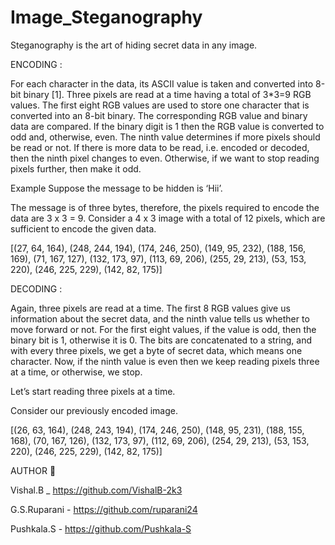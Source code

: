 # Image_Steganography
Steganography is the art of hiding secret data in any image.

ENCODING :

For each character in the data, its ASCII value is taken and converted into 8-bit binary [1].
Three pixels are read at a time having a total of 3*3=9 RGB values. The first eight RGB values are used to store one character that is converted into an 8-bit binary.
The corresponding RGB value and binary data are compared. If the binary digit is 1 then the RGB value is converted to odd and, otherwise, even.
The ninth value determines if more pixels should be read or not. If there is more data to be read, i.e. encoded or decoded, then the ninth pixel changes to even. Otherwise, if we want to stop reading pixels further, then make it odd.

Example
Suppose the message to be hidden is ‘Hii’.

The message is of three bytes, therefore, the pixels required to encode the data are 3 x 3 = 9. Consider a 4 x 3 image with a total of 12 pixels, which are sufficient to encode the given data.

[(27, 64, 164), (248, 244, 194), (174, 246, 250), (149, 95, 232),
(188, 156, 169), (71, 167, 127), (132, 173, 97), (113, 69, 206),
(255, 29, 213), (53, 153, 220), (246, 225, 229), (142, 82, 175)]

DECODING :

Again, three pixels are read at a time. The first 8 RGB values give us information about the secret data, and the ninth value tells us whether to move forward or not.
For the first eight values, if the value is odd, then the binary bit is 1, otherwise it is 0.
The bits are concatenated to a string, and with every three pixels, we get a byte of secret data, which means one character.
Now, if the ninth value is even then we keep reading pixels three at a time, or otherwise, we stop.

Let’s start reading three pixels at a time.

Consider our previously encoded image.

[(26, 63, 164), (248, 243, 194), (174, 246, 250), (148, 95, 231),
(188, 155, 168), (70, 167, 126), (132, 173, 97), (112, 69, 206),
(254, 29, 213), (53, 153, 220), (246, 225, 229), (142, 82, 175)]

AUTHOR 🔗

Vishal.B _ https://github.com/VishalB-2k3

G.S.Ruparani - https://github.com/ruparani24

Pushkala.S - https://github.com/Pushkala-S
